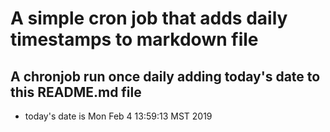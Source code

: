 A simple cron job that adds daily timestamps to markdown file
============================================================
## A chronjob run once daily adding today's date to this README.md file
* today's date is Mon Feb  4 13:59:13 MST 2019
